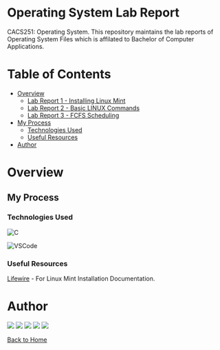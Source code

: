 # Operating System Lab Report

CACS251: Operating System.
This repository maintains the lab reports of Operating System Files which is affilated to Bachelor of Computer Applications.

# Table of Contents

- [Overview](#overview)
    - [Lab Report 1 - Installing Linux Mint](./src/Lab%20Report%2001/README.md)
    - [Lab Report 2 - Basic LINUX Commands](./src/Lab%20Report%2002/README.md)
    - [Lab Report 3 - FCFS Scheduling](./src/Lab%20Report%2003/README.md)
- [My Process](#my-process)
    - [Technologies Used](#technologies-used)
    - [Useful Resources](#useful-resources)
- [Author](#author)

# Overview

## My Process

### Technologies Used

![C](https://img.shields.io/badge/MySQL-FF0000?style=for-the-badge&logo=C&logoColor=fff)

![VSCode](https://img.shields.io/badge/VSCode-FF7F00?style=for-the-badge&logo=visual-studio-code)

### Useful Resources

[Lifewire](https://www.lifewire.com/install-linux-mint-4173111) - For Linux Mint Installation Documentation.

# Author

[<img src="https://img.shields.io/badge/-Website-FFFF00?style=for-the-badge&logo=brave">][website]
[<img src="https://img.shields.io/badge/-Facebook-00FF00?style=for-the-badge&logo=facebook">][facebook]
[<img src="https://img.shields.io/badge/-Instagram-0000FF?style=for-the-badge&logo=instagram">][instagram]
[<img src="https://img.shields.io/badge/-Snapchat-4B0082?style=for-the-badge&logo=snapchat">][snapchat]
[<img src="https://img.shields.io/badge/-LinkedIn-8F00FF?style=for-the-badge&logo=linkedin">][linkedin]

[Back to Home](README.md)


[website]: https://www.kabirdeula.com.np 
[snapchat]: https://www.snapchat.com/add/king_dragon2018
[facebook]: http://facebook.com/kabirdeula167
[instagram]: https://instagram.com/king_dragon2021/
[linkedin]: https://www.linkedin.com/in/kabir-deula-33888a202/